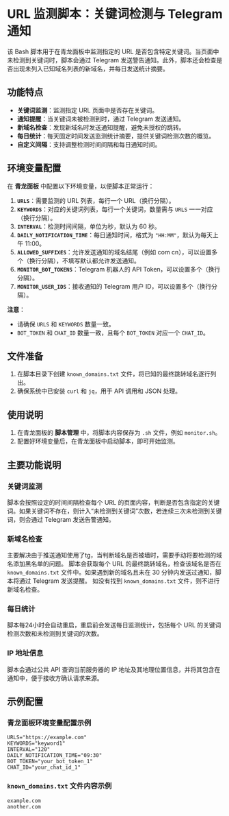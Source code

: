 # URL 监测脚本：关键词检测与 Telegram 通知

该 Bash 脚本用于在青龙面板中监测指定的 URL 是否包含特定关键词。当页面中未检测到关键词时，脚本会通过 Telegram 发送警告通知。此外，脚本还会检查是否出现未列入已知域名列表的新域名，并每日发送统计摘要。

## 功能特点

- **关键词监测**：监测指定 URL 页面中是否存在关键词。
- **通知提醒**：当关键词未被检测到时，通过 Telegram 发送通知。
- **新域名检查**：发现新域名时发送通知提醒，避免未授权的跳转。
- **每日统计**：每天固定时间发送监测统计摘要，提供关键词检测次数的概览。
- **自定义间隔**：支持调整检测时间间隔和每日通知时间。

## 环境变量配置

在 **青龙面板** 中配置以下环境变量，以便脚本正常运行：

1. **`URLS`**：需要监测的 URL 列表，每行一个 URL（换行分隔）。
2. **`KEYWORDS`**：对应的关键词列表，每行一个关键词，数量需与 `URLS` 一一对应（换行分隔）。
3. **`INTERVAL`**：检测时间间隔，单位为秒，默认为 60 秒。
4. **`DAILY_NOTIFICATION_TIME`**：每日通知时间，格式为 `"HH:MM"`，默认为每天上午 11:00。
6. **`ALLOWED_SUFFIXES`**：允许发送通知的域名结尾（例如 com cn），可以设置多个（换行分隔），不填写默认都允许发送通知。
5. **`MONITOR_BOT_TOKENS`**：Telegram 机器人的 API Token，可以设置多个（换行分隔）。
6. **`MONITOR_USER_IDS`**：接收通知的 Telegram 用户 ID，可以设置多个（换行分隔）。

**注意**：
- 请确保 `URLS` 和 `KEYWORDS` 数量一致。
- `BOT_TOKEN` 和 `CHAT_ID` 数量一致，且每个 `BOT_TOKEN` 对应一个 `CHAT_ID`。

## 文件准备

1. 在脚本目录下创建 `known_domains.txt` 文件，将已知的最终跳转域名逐行列出。
2. 确保系统中已安装 `curl` 和 `jq`，用于 API 调用和 JSON 处理。

## 使用说明

1. 在青龙面板的 **脚本管理** 中，将脚本内容保存为 `.sh` 文件，例如 `monitor.sh`。
2. 配置好环境变量后，在青龙面板中启动脚本，即可开始监测。

## 主要功能说明

### 关键词监测

脚本会按照设定的时间间隔检查每个 URL 的页面内容，判断是否包含指定的关键词。如果关键词不存在，则计入“未检测到关键词”次数，若连续三次未检测到关键词，则会通过 Telegram 发送告警通知。

### 新域名检查

主要解决由于推送通知使用了tg，当判断域名是否被墙时，需要手动将要检测的域名添加黑名单的问题。
脚本会获取每个 URL 的最终跳转域名，检查该域名是否在 `known_domains.txt` 文件中。如果遇到新的域名且未在 30 分钟内发送过通知，脚本将通过 Telegram 发送提醒。
如没有找到 `known_domains.txt` 文件，则不进行新域名检查。

### 每日统计

脚本每24小时会自动重启，重启前会发送每日监测统计，包括每个 URL 的关键词检测次数和未检测到关键词的次数。

### IP 地址信息

脚本会通过公共 API 查询当前服务器的 IP 地址及其地理位置信息，并将其包含在通知中，便于接收方确认请求来源。

## 示例配置

### 青龙面板环境变量配置示例

```plaintext
URLS="https://example.com"
KEYWORDS="keyword1"
INTERVAL="120"
DAILY_NOTIFICATION_TIME="09:30"
BOT_TOKEN="your_bot_token_1"
CHAT_ID="your_chat_id_1"
```

### `known_domains.txt` 文件内容示例

```plaintext
example.com
another.com
```
